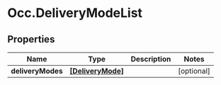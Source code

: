 # Occ.DeliveryModeList

## Properties
Name | Type | Description | Notes
------------ | ------------- | ------------- | -------------
**deliveryModes** | [**[DeliveryMode]**](DeliveryMode.md) |  | [optional] 


